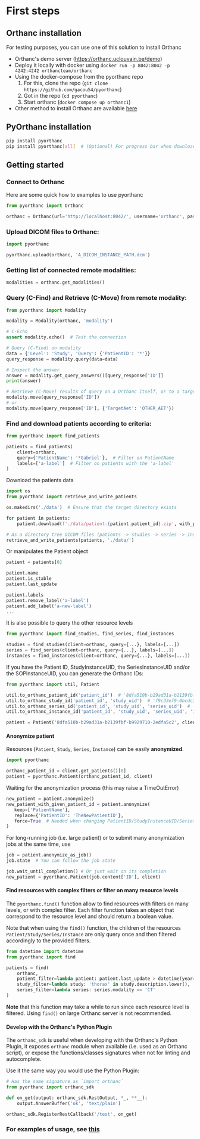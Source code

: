 # First steps

## Orthanc installation
For testing purposes, you can use one of this solution to install Orthanc
- Orthanc's demo server (https://orthanc.uclouvain.be/demo)
- Deploy it locally with docker using `docker run -p 8042:8042 -p 4242:4242 orthancteam/orthanc`
- Using the docker-compose from the pyorthanc repo
  1. For this, clone the repo (`git clone https://github.com/gacou54/pyorthanc`)
  2. Got in the repo (`cd pyorthanc`)
  3. Start orthanc (`docker compose up orthanc1`)
- Other method to install Orthanc are available [here](https://www.orthanc-server.com/download.php)

## PyOrthanc installation
```bash
pip install pyorthanc
pip install pyorthanc[all]  # (Optional) For progress bar when downloading DICOM data

```
## Getting started 
### Connect to Orthanc
Here are some quick how to examples to use pyorthanc
```python
from pyorthanc import Orthanc

orthanc = Orthanc(url='http://localhost:8042/', username='orthanc', password='orthanc')
```

### Upload DICOM files to Orthanc:

```python
import pyorthanc

pyorthanc.upload(orthanc, 'A_DICOM_INSTANCE_PATH.dcm')
```
### Getting list of connected remote modalities:
```python
modalities = orthanc.get_modalities()
```
### Query (C-Find) and Retrieve (C-Move) from remote modality:

```python
from pyorthanc import Modality

modality = Modality(orthanc, 'modality')

# C-Echo
assert modality.echo()  # Test the connection

# Query (C-Find) on modality
data = {'Level': 'Study', 'Query': {'PatientID': '*'}}
query_response = modality.query(data=data)

# Inspect the answer
answer = modality.get_query_answers()[query_response['ID']]
print(answer)

# Retrieve (C-Move) results of query on a Orthanc itself, or to a target modality (AET)
modality.move(query_response['ID'])
# or
modality.move(query_response['ID'], {'TargetAet': 'OTHER_AET'})
```

### Find and download patients according to criteria:
```python
from pyorthanc import find_patients

patients = find_patients(
    client=orthanc,
    query={'PatientName': '*Gabriel'},  # Filter on PatientName
    labels=['a-label']  # Filter on patients with the 'a-label'
)
```

Download the patients data

```python
import os
from pyorthanc import retrieve_and_write_patients

os.makedirs('./data')  # Ensure that the target directory exists

for patient in patients:
    patient.download(f'./data/patient-{patient.patient_id}.zip', with_progres=False)

# As a directory tree DICOM files (patients -> studies -> series -> instances)
retrieve_and_write_patients(patients, './data/')
```
Or manipulates the Patient object
```python
patient = patients[0]

patient.name
patient.is_stable
patient.last_update

patient.labels
patient.remove_label('a-label')
patient.add_label('a-new-label')
...
```

It is also possible to query the other resource levels
```python
from pyorthanc import find_studies, find_series, find_instances

studies = find_studies(client=orthanc, query={...}, labels=[...])
series = find_series(client=orthanc, query={...}, labels=[...])
instances = find_instances(client=orthanc, query={...}, labels=[...])
```

If you have the Patient ID, StudyInstanceUID, the SeriesInstanceUID
and/or the SOPInstanceUID, you can generate the Orthanc IDs:

```python
from pyorthanc import util, Patient

util.to_orthanc_patient_id('patient_id')  # '8dfa510b-b29ad31a-b2139fbf-b9929710-2edfa5c2'
util.to_orthanc_study_id('patient_id', 'study_uid')  # 'f9c33ef9-0bcdc38b-c216e9e8-8dbd62c1-28e4815c'
util.to_orthanc_series_id('patient_id', 'study_uid', 'series_uid')  # 'beceea8b-5424ff8c-3c76fe2e-edfed858-819fe6e1'
util.to_orthanc_instance_id('patient_id', 'study_uid', 'series_uid', 'instance_uid')  # '0e7848a0-4337f771-bda13733-150f651b-dfddd545'

patient = Patient('8dfa510b-b29ad31a-b2139fbf-b9929710-2edfa5c2', client)
```


#### Anonymize patient
Resources (`Patient`, `Study`, `Series`, `Instance`) can be easily __anonymized__.
```python
import pyorthanc

orthanc_patient_id = client.get_patients()[0]
patient = pyorthanc.Patient(orthanc_patient_id, client)
```
Waiting for the anonymization process (this may raise a TimeOutError)
```python
new_patient = patient.anonymize()
new_patient_with_given_patient_id = patient.anonymize(
   keep=['PatientName'],
   replace={'PatientID': 'TheNewPatientID'},
   force=True  # Needed when changing PatientID/StudyInstanceUID/SeriesInstanceUID/SOPInstanceUID
)
```
For long-running job (i.e. large patient) or to submit many anonymization jobs at the same time, use
```python
job = patient.anonymize_as_job()
job.state  # You can follow the job state

job.wait_until_completion() # Or just wait on its completion
new_patient = pyorthanc.Patient(job.content['ID'], client)
```

#### Find resources with complex filters or filter on many resource levels
The `pyorthanc.find()` function allow to find resources with filters on many levels,
or with complex filter. Each filter function takes an object that correspond to the resource level
and should return a boolean value.

Note that when using the `find()` function, the children of the resources `Patient/Study/Series/Instance`
are only query once and then filtered accordingly to the provided filters.
```python
from datetime import datetime
from pyorthanc import find

patients = find(
    orthanc,
    patient_filter=lambda patient: patient.last_update > datetime(year=2023, month=10, day=1),
    study_filter=lambda study: 'thorax' in study.description.lower(),
    series_filter=lambda series: series.modality == 'CT'
)
```
__Note__ that this function may take a while to run since each resource level is filtered. 
Using `find()` on large Orthanc server is not recommended.


#### Develop with the Orthanc's Python Plugin
The `orthanc_sdk` is useful when developing with the Orthanc's Python Plugin,
it exposes `orthanc` module when available (i.e. used as an Orthanc script),
or expose the functions/classes signatures when not for linting and autocomplete.

Use it the same way you would use the Python Plugin:

```python
# Has the same signature as `import orthanc`
from pyorthanc import orthanc_sdk 

def on_get(output: orthanc_sdk.RestOutput, *_, **__):
    output.AnswerBuffer('ok', 'text/plain')

orthanc_sdk.RegisterRestCallback('/test', on_get)
```


### For examples of usage, see [this](../tutorial/examples.md)
